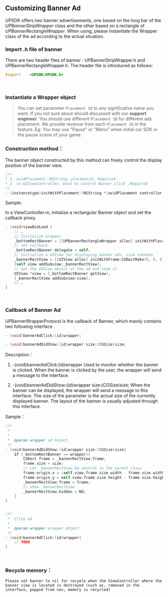## Customizing Banner Ad

UPSDK offers two banner advertisements, one based on the long bar of the *UPBannerStripWrapper* class and the other based on a rectangle of *UPBannerRectangleWrapper*. When using, please instantiate the Wrapper class of the ad according to the actual situation.

### Import .h file of banner

There are two header files of banner : UPBannerStripWrapper.h and UPBannerRectangleWrapper.h. The header file is introduced as follows:

```objective-c
#import    <UPSDK/UPSDK.h>
```

<br>

### Instantiate a Wrapper object

> You can set parameter `Placement ID` to any significative name you want. If you not sure about should discussed with our **support engineer**. You should use different `Placement ID` for different ads placement. We provide revenue from each  `Placement ID` in the feature.
> Eg: You may use "Pause" or "Menu" when initial our SDK in the pause scene of your game.


### Construction method：

The banner object constructed by this method can freely control the display position of the banner view.

```objective-c
/**
* 1. avidPlacement：NSString，placemntid, Required
* 2. vc:UIViewController，Used to control Banner click ,Required
*/
- (instancetype)initWithPlacement:(NSString *)avidPlacement controller:(UIViewController*)vc;
```

Sample:

In a ViewController.m, initialize a rectangular Banner object and set the callback proxy.

```objective-c
- (void)viewDidLoad {
	// …
	// Initialize wrapper
    _bottomRectBanner = [[UPBannerRectangleWrapper alloc] initWithPlacement:@"banner_rect_bottom” controller:self];
	// set callback
    _bottomRectBanner.delegate = self;
	// Initialize a UIView for displaying banner ads, size unknown
    _bannerRectView = [[UIView alloc] initWithFrame:CGRectMake(0, 0, 0, 0)];
    [self.view addSubview:_bannerRectView];
    // Get the UIView object of the ad and load it
    UIView *view = [_bottomRectBanner getView];
    [_bannerRectView addSubview:view];
	// …
}
```


<br>

### Callback of Banner Ad

UPBannerWrapperProtocol is the callback of Banner, which mainly contains two following  interface .

```objective-c
- (void)bannerAdClick:(id)wrapper;

- (void)bannerAdDidShow:(id)wrapper size:(CGSize)size;
```

Description：

1.  -(void)bannerAdClick:(id)wrapper
Used to monitor whether the banner is clicked. When the banner is clicked by the user, the wrapper will send a message to the interface.

2. -(void)bannerAdDidShow:(id)wrapper size:(CGSize)size;
When the banner can be displayed, the wrapper will send a message to this interface. The size of the parameter is the actual size of the currently displayed banner. The layout of the banner is usually adjusted through this interface.

Sample：
```objective-c
/**
 *  
 *
 *  @param wrapper ad onject
 */
- (void)bannerAdDidShow:(id)wrapper size:(CGSize)size{
    if (_bottomRectBanner == wrapper){
        CGRect frame = _bannerRectView.frame;
        frame.size = size;
        // Let _bannerRectView be central in the parent class
        frame.origin.x = (self.view.frame.size.width - frame.size.width)/2;
        frame.origin.y = self.view.frame.size.height - frame.size.height;
        _bannerRectView.frame = frame;
        // show _bannerRectView
        _bannerRectView.hidden = NO;
    }
}


/**
 *  Click ad
 *
 *  @param wrapper wrapper object
 */
- (void)bannerAdClick:(id)wrapper{
    // TODO
}
```

<br>

### Recycle memory：
`Please set banner to nil for recyele when the ViewController where the banner view is located is destroyed (such as, removed in the interface, popped from nav, memory is recycled)`
<br>

